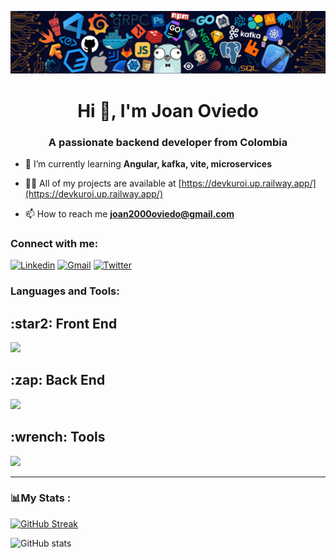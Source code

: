 ![Github Banner](https://github.com/Jaydeep-Yadav/Jaydeep-Yadav/blob/main/banner.png)




<h1 align="center">Hi 👋, I'm Joan Oviedo</h1>
<h3 align="center">A passionate backend developer from Colombia</h3>

- 🌱 I’m currently learning **Angular, kafka, vite, microservices**

- 👨‍💻 All of my projects are available at [https://devkuroi.up.railway.app/](https://devkuroi.up.railway.app/)

- 📫 How to reach me **joan2000oviedo@gmail.com**

<h3 align="left">Connect with me:</h3>
<a href="https://linkedin.com/in/jaydeepyadav"><img alt="Linkedin" title="Jaydeep Yadav Linkedin" src="https://img.shields.io/badge/LinkedIn-0077B5?style=for-the-badge&logo=linkedin&logoColor=white"></a>
  <a href="mailto:joan2000oviedo@gmail.com"><img alt="Gmail" title="Joan Oviedo Gmail" src="https://img.shields.io/badge/Gmail-D14836?style=for-the-badge&logo=gmail&logoColor=white"></a>
<a href="http://twitter.com/devkuroi"><img alt="Twitter" title="DevKuroi Twitter" src="https://img.shields.io/badge/Twitter-1DA1F2?style=for-the-badge&logo=twitter&logoColor=white"></a>
<div align="left">
    <h3>Languages and Tools:</h3>
<h2>:star2: Front End</h2>
  <a href="https://skillicons.dev">
    <img src="https://skillicons.dev/icons?i=html,css,sass,tailwind,bootstrap,js,ts,npm,angular&perline=6" />
  </a>

  <h2>:zap: Back End</h2>
  <a href="https://skillicons.dev">
    <img src="https://skillicons.dev/icons?i=java,spring,hibernate,maven,mysql,postgres,nodejs&perline=6" />
  </a>

  <h2>:wrench: Tools</h2>
  <a href="https://skillicons.dev">
    <img src="https://skillicons.dev/icons?i=postman,docker,git,github,mint,vscode,idea&perline=6" />
  </a>
</p>
</div>

---

### 📊My Stats :

[![GitHub Streak](https://streak-stats.demolab.com?user=Devkuroi&theme=dark&border_radius=16)](https://git.io/streak-stats)

![GitHub stats](https://github-readme-stats.vercel.app/api?username=Devkuroi&show_icons=true&theme=tokyonight)

